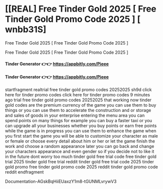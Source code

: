 # [[REAL] Free Tinder Gold 2025 [ Free Tinder Gold Promo Code 2025 ] [ wnbb31S]

Free Tinder Gold 2025 [ Free Tinder Gold Promo Code 2025 ]

Free Tinder Gold 2025 [ Free Tinder Gold Promo Code 2025 ]

#### **Tinder Generator 👉👉**  https://appbitly.com/Pieee

#### **Tinder Generator 👉👉**  https://appbitly.com/Pieee

startfragment realtrial free tinder gold promo codes 20252025 sh9d click here for tinder promo codes click here for tinder promo codes 9 minutes ago trial free tinder gold promo codes 20252025 that working now tinder gold codes are the premium currency of the game you can use them to buy things or you can use them to accelerate the construction and or storage and sales of goods in your enterprise entering the menu area you can spend points on many things for example you can buy a faster taxi or you can upgrade all your businesses whether you buy points or earn free points while the game is in progress you can use them to enhance the game when you first start the game you will be able to customize your character as male or female or choose every detail about him or her or let the game finish the work and choose a random appearance later you can go back and change your characters appearance and even gender so if you decide not to like it in the future dont worry too much tinder gold free trial code free tinder gold trial 2025 tinder gold free trial reddit tinder gold free trial code 2025 tinder gold promo free tinder gold promo code 2025 reddit tinder gold promo code reddit endfragment

Documentation-AGskBqHiiEUaxzY1m8-tGUNMLvrywV3

